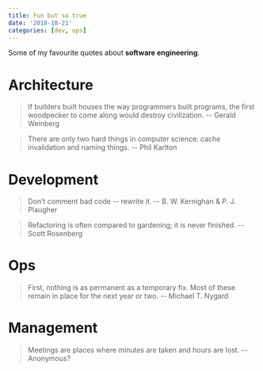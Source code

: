 ```yaml
---
title: Fun but so true
date: '2018-10-21'
categories: [dev, ops]
---
```


Some of my favourite quotes about **software engineering**.

# Architecture

> If builders built houses the way programmers built programs, the first woodpecker to come along would destroy civilization.
 -- Gerald Weinberg

> There are only two hard things in computer science: cache invalidation and naming things.
-- Phil Karlton

# Development

> Don’t comment bad code -- rewrite it.
-- B. W. Kernighan & P. J. Plaugher

> Refactoring is often compared to gardening; it is never finished.
-- Scott Rosenberg

# Ops

> First, nothing is as permanent as a temporary fix. Most of these remain in place for the next year or two.
-- Michael T. Nygard

# Management

> Meetings are places where minutes are taken and hours are lost.
-- Anonymous?